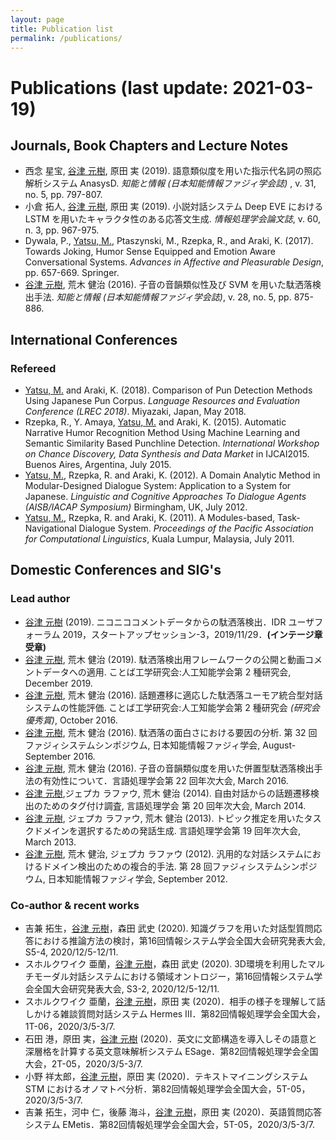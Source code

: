 ```yaml
---
layout: page
title: Publication list
permalink: /publications/
---
```


# Publications (last update: 2021-03-19)

## Journals, Book Chapters and Lecture Notes

* 西念 星宝, <u>谷津 元樹</u>, 原田 実 (2019). 語意類似度を用いた指示代名詞の照応解析システム AnasysD. <i>知能と情報 (日本知能情報ファジィ学会誌)</i> , v. 31, no. 5, pp. 797-807.
* 小倉 拓人, <u>谷津 元樹</u>, 原田 実 (2019). 小説対話システム Deep EVE における LSTM を用いたキャラクタ性のある応答文生成. <i>情報処理学会論文誌</i>, v. 60, n. 3, pp. 967-975.
* Dywala, P., <u>Yatsu, M.</u>, Ptaszynski, M., Rzepka, R., and Araki, K. (2017). Towards Joking, Humor Sense Equipped and Emotion Aware Conversational Systems. <i>Advances in Affective and Pleasurable Design</i>, pp. 657-669. Springer.
* <u>谷津 元樹</u>, 荒木 健治 (2016). 子音の音韻類似性及び SVM を用いた駄洒落検出手法. <i>知能と情報 (日本知能情報ファジィ学会誌)</i>, v. 28, no. 5, pp. 875-886.

## International Conferences

### Refereed

* <u>Yatsu, M.</u> and Araki, K. (2018). Comparison of Pun Detection Methods Using Japanese Pun Corpus. <i>Language Resources and Evaluation Conference (LREC 2018)</i>. Miyazaki, Japan, May 2018.
* Rzepka, R., Y. Amaya, <u>Yatsu, M.</u> and Araki, K. (2015). Automatic Narrative Humor Recognition Method Using Machine Learning and Semantic Similarity Based Punchline Detection. <i>International Workshop on Chance Discovery, Data Synthesis and Data Market</i> in IJCAI2015. Buenos Aires, Argentina, July 2015.
* <u>Yatsu, M.</u>, Rzepka, R. and Araki, K. (2012). A Domain Analytic Method in Modular-Designed Dialogue System: Application to a System for Japanese. <i>Linguistic and Cognitive Approaches To Dialogue Agents (AISB/IACAP Symposium)</i> Birmingham, UK, July 2012.
* <u>Yatsu, M.</u>, Rzepka, R. and Araki, K. (2011). A Modules-based, Task-Navigational Dialogue System. <i>Proceedings of the Pacific Association for Computational Linguistics</i>, Kuala Lumpur, Malaysia, July 2011.

## Domestic Conferences and SIG's 

### Lead author

* <u>谷津 元樹</u> (2019). ニコニココメントデータからの駄洒落検出．IDR ユーザフォーラム 2019，スタートアップセッション-3，2019/11/29．**(インテージ章 受章)**
* <u>谷津 元樹</u>, 荒木 健治 (2019). 駄洒落検出用フレームワークの公開と動画コメントデータへの適用. ことば工学研究会:人工知能学会第 2 種研究会, December 2019.
* <u>谷津 元樹</u>, 荒木 健治 (2016). 話題遷移に適応した駄洒落ユーモア統合型対話システムの性能評価. ことば工学研究会:人工知能学会第 2 種研究会 _(研究会優秀賞)_, October 2016.
* <u>谷津 元樹</u>, 荒木 健治 (2016). 駄洒落の面白さにおける要因の分析. 第 32 回ファジィシステムシンポジウム, 日本知能情報ファジィ学会, August-September 2016.
* <u>谷津 元樹</u>, 荒木 健治 (2016). 子音の音韻類似度を用いた併置型駄洒落検出手法の有効性について．言語処理学会第 22 回年次大会, March 2016.
* <u>谷津 元樹</u>,ジェプカ ラファウ, 荒木 健治 (2014). 自由対話からの話題遷移検出のためのタグ付け調査, 言語処理学会 第 20 回年次大会, March 2014.
* <u>谷津 元樹</u>, ジェプカ ラファウ, 荒木 健治 (2013). トピック推定を用いたタスクドメインを選択するための発話生成. 言語処理学会第 19 回年次大会, March 2013.
* <u>谷津 元樹</u>, 荒木 健治, ジェプカ ラファウ (2012). 汎用的な対話システムにおけるドメイン検出のための複合的手法. 第 28 回ファジィシステムシンポジウム, 日本知能情報ファジィ学会, September 2012.

### Co-author & recent works

* 吉兼 拓生，<u>谷津 元樹</u>，森田 武史 (2020). 知識グラフを用いた対話型質問応答における推論方法の検討，第16回情報システム学会全国大会研究発表大会, S5-4, 2020/12/5-12/11.
* スホルクワイク 亜蘭，<u>谷津 元樹</u>，森田 武史 (2020). 3D環境を利用したマルチモーダル対話システムにおける領域オントロジー，第16回情報システム学会全国大会研究発表大会, S3-2, 2020/12/5-12/11.
* スホルクワイク 亜蘭，<u>谷津 元樹</u>，原田 実 (2020)．相手の様子を理解して話しかける雑談質問対話システム Hermes III．第82回情報処理学会全国大会，1T-06，2020/3/5-3/7.
* 石田 港，原田 実，<u>谷津 元樹</u> (2020)．英文に文節構造を導入しその語意と深層格を計算する英文意味解析システム ESage．第82回情報処理学会全国大会，2T-05，2020/3/5-3/7.
* 小野 祥太郎，<u>谷津 元樹</u>，原田 実 (2020)．テキストマイニングシステム STM におけるオノマトペ分析．第82回情報処理学会全国大会，5T-05，2020/3/5-3/7.
* 吉兼 拓生，河中 仁，後藤 海斗，<u>谷津 元樹</u>，原田 実 (2020)．英語質問応答システム EMetis．第82回情報処理学会全国大会，5T-05，2020/3/5-3/7.
